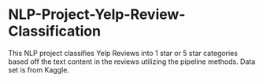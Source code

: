 # NLP-Project-Yelp-Review-Classification
This NLP project classifies Yelp Reviews into 1 star or 5 star categories based off the text content in the reviews utilizing the pipeline methods. Data set is from Kaggle.
